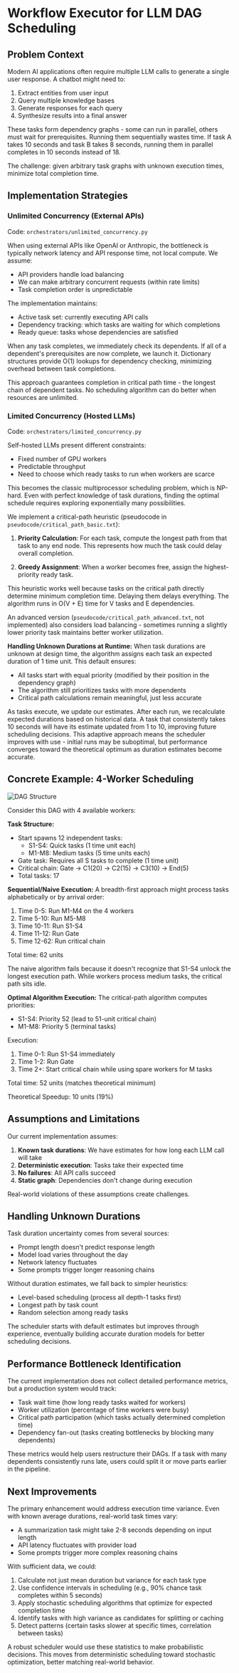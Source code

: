 # Workflow Executor for LLM DAG Scheduling

## Problem Context

Modern AI applications often require multiple LLM calls to generate a single user response. A chatbot might need to:
1. Extract entities from user input
2. Query multiple knowledge bases
3. Generate responses for each query
4. Synthesize results into a final answer

These tasks form dependency graphs - some can run in parallel, others must wait for prerequisites. Running them sequentially wastes time. If task A takes 10 seconds and task B takes 8 seconds, running them in parallel completes in 10 seconds instead of 18.

The challenge: given arbitrary task graphs with unknown execution times, minimize total completion time.

## Implementation Strategies

### Unlimited Concurrency (External APIs)
Code: `orchestrators/unlimited_concurrency.py`

When using external APIs like OpenAI or Anthropic, the bottleneck is typically network latency and API response time, not local compute. We assume:
- API providers handle load balancing
- We can make arbitrary concurrent requests (within rate limits)
- Task completion order is unpredictable

The implementation maintains:
- Active task set: currently executing API calls
- Dependency tracking: which tasks are waiting for which completions
- Ready queue: tasks whose dependencies are satisfied

When any task completes, we immediately check its dependents. If all of a dependent's prerequisites are now complete, we launch it. Dictionary structures provide O(1) lookups for dependency checking, minimizing overhead between task completions.

This approach guarantees completion in critical path time - the longest chain of dependent tasks. No scheduling algorithm can do better when resources are unlimited.

### Limited Concurrency (Hosted LLMs)
Code: `orchestrators/limited_concurrency.py`

Self-hosted LLMs present different constraints:
- Fixed number of GPU workers
- Predictable throughput
- Need to choose which ready tasks to run when workers are scarce

This becomes the classic multiprocessor scheduling problem, which is NP-hard. Even with perfect knowledge of task durations, finding the optimal schedule requires exploring exponentially many possibilities.

We implement a critical-path heuristic (pseudocode in `pseudocode/critical_path_basic.txt`):

1. **Priority Calculation**: For each task, compute the longest path from that task to any end node. This represents how much the task could delay overall completion.

2. **Greedy Assignment**: When a worker becomes free, assign the highest-priority ready task.

This heuristic works well because tasks on the critical path directly determine minimum completion time. Delaying them delays everything. The algorithm runs in O(V + E) time for V tasks and E dependencies.

An advanced version (`pseudocode/critical_path_advanced.txt`, not implemented) also considers load balancing - sometimes running a slightly lower priority task maintains better worker utilization.

**Handling Unknown Durations at Runtime:**
When task durations are unknown at design time, the algorithm assigns each task an expected duration of 1 time unit. This default ensures:
- All tasks start with equal priority (modified by their position in the dependency graph)
- The algorithm still prioritizes tasks with more dependents
- Critical path calculations remain meaningful, just less accurate

As tasks execute, we update our estimates. After each run, we recalculate expected durations based on historical data. A task that consistently takes 10 seconds will have its estimate updated from 1 to 10, improving future scheduling decisions. This adaptive approach means the scheduler improves with use - initial runs may be suboptimal, but performance converges toward the theoretical optimum as duration estimates become accurate.

## Concrete Example: 4-Worker Scheduling

![DAG Structure](fig/dag.png)

Consider this DAG with 4 available workers:

**Task Structure:**
- Start spawns 12 independent tasks:
  - S1-S4: Quick tasks (1 time unit each)
  - M1-M8: Medium tasks (5 time units each)
- Gate task: Requires all S tasks to complete (1 time unit)
- Critical chain: Gate → C1(20) → C2(15) → C3(10) → End(5)
- Total tasks: 17

**Sequential/Naive Execution:**
A breadth-first approach might process tasks alphabetically or by arrival order:
1. Time 0-5: Run M1-M4 on the 4 workers
2. Time 5-10: Run M5-M8
3. Time 10-11: Run S1-S4
4. Time 11-12: Run Gate
5. Time 12-62: Run critical chain

Total time: 62 units

The naive algorithm fails because it doesn't recognize that S1-S4 unlock the longest execution path. While workers process medium tasks, the critical path sits idle.

**Optimal Algorithm Execution:**
The critical-path algorithm computes priorities:
- S1-S4: Priority 52 (lead to 51-unit critical chain)
- M1-M8: Priority 5 (terminal tasks)

Execution:
1. Time 0-1: Run S1-S4 immediately
2. Time 1-2: Run Gate
3. Time 2+: Start critical chain while using spare workers for M tasks

Total time: 52 units (matches theoretical minimum)

Theoretical Speedup: 10 units (19%)

## Assumptions and Limitations

Our current implementation assumes:
1. **Known task durations**: We have estimates for how long each LLM call will take
2. **Deterministic execution**: Tasks take their expected time
3. **No failures**: All API calls succeed
4. **Static graph**: Dependencies don't change during execution

Real-world violations of these assumptions create challenges.

## Handling Unknown Durations

Task duration uncertainty comes from several sources:
- Prompt length doesn't predict response length
- Model load varies throughout the day
- Network latency fluctuates
- Some prompts trigger longer reasoning chains

Without duration estimates, we fall back to simpler heuristics:
- Level-based scheduling (process all depth-1 tasks first)
- Longest path by task count
- Random selection among ready tasks

The scheduler starts with default estimates but improves through experience, eventually building accurate duration models for better scheduling decisions.

## Performance Bottleneck Identification

The current implementation does not collect detailed performance metrics, but a production system would track:
- Task wait time (how long ready tasks waited for workers)
- Worker utilization (percentage of time workers were busy)
- Critical path participation (which tasks actually determined completion time)
- Dependency fan-out (tasks creating bottlenecks by blocking many dependents)

These metrics would help users restructure their DAGs. If a task with many dependents consistently runs late, users could split it or move parts earlier in the pipeline.

## Next Improvements

The primary enhancement would address execution time variance. Even with known average durations, real-world task times vary:
- A summarization task might take 2-8 seconds depending on input length
- API latency fluctuates with provider load
- Some prompts trigger more complex reasoning chains


With sufficient data, we could:
1. Calculate not just mean duration but variance for each task type
2. Use confidence intervals in scheduling (e.g., 90% chance task completes within 5 seconds)
3. Apply stochastic scheduling algorithms that optimize for expected completion time
4. Identify tasks with high variance as candidates for splitting or caching
5. Detect patterns (certain tasks slower at specific times, correlation between tasks)

A robust scheduler would use these statistics to make probabilistic decisions. This moves from deterministic scheduling toward stochastic optimization, better matching real-world behavior.